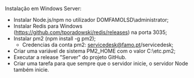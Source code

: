 Instalação em Windows Server:
- Instalar Node.js/npm no utilizador DOMFAMOLSD\administrator;
- Instalar Redis para Windows (https://github.com/tporadowski/redis/releases) na porta 3035;
- Instalar pm2 (npm install -g pm2);
    - Credencias da conta pm2: servicedesk@famo.pt/servicedesk;
- Criar uma variável de sistema PM2_HOME com o valor C:\etc\.pm2;
- Executar a release "Server" do projeto GitHub.
- Criar uma tarefa para que sempre que o servidor inicie, o servidor Node também inicie.